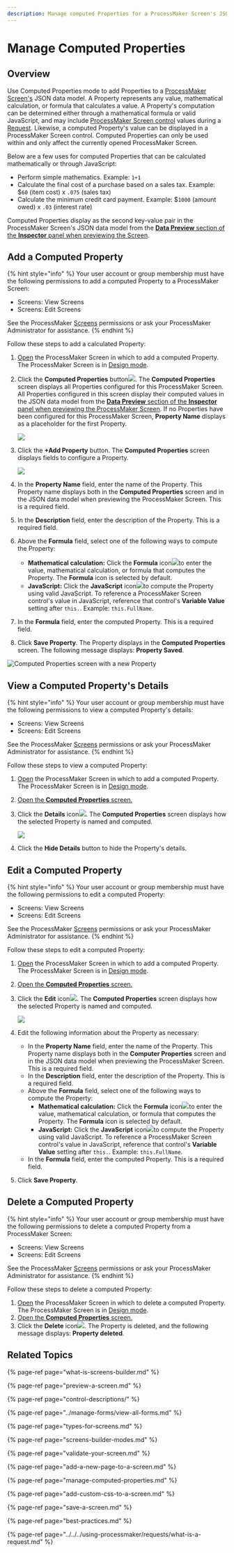 ```yaml
---
description: Manage computed Properties for a ProcessMaker Screen's JSON data model.
---
```


# Manage Computed Properties

## Overview

Use Computed Properties mode to add Properties to a [ProcessMaker Screen's](../what-is-a-form.md) JSON data model. A Property represents any value, mathematical calculation, or formula that calculates a value. A Property's computation can be determined either through a mathematical formula or valid JavaScript, and may include [ProcessMaker Screen control](control-descriptions/) values during a [Request](../../../using-processmaker/requests/what-is-a-request.md). Likewise, a computed Property's value can be displayed in a ProcessMaker Screen control. Computed Properties can only be used within and only affect the currently opened ProcessMaker Screen.

Below are a few uses for computed Properties that can be calculated mathematically or through JavaScript:

* Perform simple mathematics. Example: `1+1`
* Calculate the final cost of a purchase based on a sales tax. Example: $`60` \(item cost\) x `.075` \(sales tax\)
* Calculate the minimum credit card payment. Example: $`1000` \(amount owed\) x `.03` \(interest rate\)

Computed Properties display as the second key-value pair in the ProcessMaker Screen's JSON data model from the [**Data Preview** section of the **Inspector** panel when previewing the Screen](preview-a-screen.md).

## Add a Computed Property

{% hint style="info" %}
Your user account or group membership must have the following permissions to add a computed Property to a ProcessMaker Screen:

* Screens: View Screens
* Screens: Edit Screens

See the ProcessMaker [Screens](../../../processmaker-administration/permission-descriptions-for-users-and-groups.md#screens) permissions or ask your ProcessMaker Administrator for assistance.
{% endhint %}

Follow these steps to add a calculated Property:

1. [Open](../manage-forms/view-all-forms.md) the ProcessMaker Screen in which to add a computed Property. The ProcessMaker Screen is in [Design mode](screens-builder-modes.md#editor-mode).
2. Click the **Computed Properties** button![](../../../.gitbook/assets/computed-properties-button-screens-builder-processes.png). The **Computed Properties** screen displays all Properties configured for this ProcessMaker Screen. All Properties configured in this screen display their computed values in the JSON data model from the [**Data Preview** section of the **Inspector** panel when previewing the ProcessMaker Screen](preview-a-screen.md). If no Properties have been configured for this ProcessMaker Screen, **Property Name** displays as a placeholder for the first Property.  

   ![](../../../.gitbook/assets/computed-properties-screen-screens-builder-processes.png)

3. Click the **+Add Property** button. The **Computed Properties** screen displays fields to configure a Property.  

   ![](../../../.gitbook/assets/computed-properties-definition-screen-screens-builder-processes.png)

4. In the **Property Name** field, enter the name of the Property. This Property name displays both in the **Computed Properties** screen and in the JSON data model when previewing the ProcessMaker Screen. This is a required field.
5. In the **Description** field, enter the description of the Property. This is a required field.
6. Above the **Formula** field, select one of the following ways to compute the Property:
   * **Mathematical calculation:** Click the **Formula** icon![](../../../.gitbook/assets/formula-icon-computed-property-screens-builder-processes.png)to enter the value, mathematical calculation, or formula that computes the Property. The **Formula** icon is selected by default.
   * **JavaScript:** Click the **JavaScript** icon![](../../../.gitbook/assets/javascript-icon-computed-property-screens-builder-processes.png)to compute the Property using valid JavaScript. To reference a ProcessMaker Screen control's value in JavaScript, reference that control's **Variable Value** setting after `this.`. Example: `this.FullName`.
7. In the **Formula** field, enter the computed Property. This is a required field.
8. Click **Save Property**. The Property displays in the **Computed Properties** screen. The following message displays: **Property Saved**.

![Computed Properties screen with a new Property](../../../.gitbook/assets/computed-properties-screen-with-property-screens-builder-processes.png)

## View a Computed Property's Details

{% hint style="info" %}
Your user account or group membership must have the following permissions to view a computed Property's details:

* Screens: View Screens
* Screens: Edit Screens

See the ProcessMaker [Screens](../../../processmaker-administration/permission-descriptions-for-users-and-groups.md#screens) permissions or ask your ProcessMaker Administrator for assistance.
{% endhint %}

Follow these steps to view a computed Property:

1. [Open](../manage-forms/view-all-forms.md) the ProcessMaker Screen in which to add a computed Property. The ProcessMaker Screen is in [Design mode](screens-builder-modes.md#editor-mode).
2. [Open the **Computed Properties** screen.](manage-computed-properties.md#add-a-computed-property)
3. Click the **Details** icon![](../../../.gitbook/assets/computed-properties-details-icon-screens-builder-processes.png). The **Computed Properties** screen displays how the selected Property is named and computed.  

   ![](../../../.gitbook/assets/computed-properties-details-screen-screens-builder-processes.png)

4. Click the **Hide Details** button to hide the Property's details.

## Edit a Computed Property

{% hint style="info" %}
Your user account or group membership must have the following permissions to edit a computed Property:

* Screens: View Screens
* Screens: Edit Screens

See the ProcessMaker [Screens](../../../processmaker-administration/permission-descriptions-for-users-and-groups.md#screens) permissions or ask your ProcessMaker Administrator for assistance.
{% endhint %}

Follow these steps to edit a computed Property:

1. [Open](../manage-forms/view-all-forms.md) the ProcessMaker Screen in which to add a computed Property. The ProcessMaker Screen is in [Design mode](screens-builder-modes.md#editor-mode).
2. [Open the **Computed Properties** screen.](manage-computed-properties.md#add-a-computed-property)
3. Click the **Edit** icon![](../../../.gitbook/assets/computed-properties-edit-icon-screens-builder-processes.png). The **Computed Properties** screen displays how the selected Property is named and computed.  

   ![](../../../.gitbook/assets/computed-property-screen-edit-screens-builder-processes.png)

4. Edit the following information about the Property as necessary:
   * In the **Property Name** field, enter the name of the Property. This Property name displays both in the **Computer Properties** screen and in the JSON data model when previewing the ProcessMaker Screen. This is a required field.
   * In the **Description** field, enter the description of the Property. This is a required field.
   * Above the **Formula** field, select one of the following ways to compute the Property:
     * **Mathematical calculation:** Click the **Formula** icon![](../../../.gitbook/assets/formula-icon-computed-property-screens-builder-processes.png)to enter the value, mathematical calculation, or formula that computes the Property. The **Formula** icon is selected by default.
     * **JavaScript:** Click the **JavaScript** icon![](../../../.gitbook/assets/javascript-icon-computed-property-screens-builder-processes.png)to compute the Property using valid JavaScript. To reference a ProcessMaker Screen control's value in JavaScript, reference that control's **Variable Value** setting after `this.`. Example: `this.FullName`.
   * In the **Formula** field, enter the computed Property. This is a required field.
5. Click **Save Property**.

## Delete a Computed Property

{% hint style="info" %}
Your user account or group membership must have the following permissions to delete a computed Property from a ProcessMaker Screen:

* Screens: View Screens
* Screens: Edit Screens

See the ProcessMaker [Screens](../../../processmaker-administration/permission-descriptions-for-users-and-groups.md#screens) permissions or ask your ProcessMaker Administrator for assistance.
{% endhint %}

Follow these steps to delete a computed Property:

1. [Open](../manage-forms/view-all-forms.md) the ProcessMaker Screen in which to delete a computed Property. The ProcessMaker Screen is in [Design mode](screens-builder-modes.md#editor-mode).
2. [Open the **Computed Properties** screen.](manage-computed-properties.md#add-a-computed-property)
3. Click the **Delete** icon![](../../../.gitbook/assets/computed-property-delete-icon-screens-builder-processes.png). The Property is deleted, and the following message displays: **Property deleted**.

## Related Topics

{% page-ref page="what-is-screens-builder.md" %}

{% page-ref page="preview-a-screen.md" %}

{% page-ref page="control-descriptions/" %}

{% page-ref page="../manage-forms/view-all-forms.md" %}

{% page-ref page="types-for-screens.md" %}

{% page-ref page="screens-builder-modes.md" %}

{% page-ref page="validate-your-screen.md" %}

{% page-ref page="add-a-new-page-to-a-screen.md" %}

{% page-ref page="manage-computed-properties.md" %}

{% page-ref page="add-custom-css-to-a-screen.md" %}

{% page-ref page="save-a-screen.md" %}

{% page-ref page="best-practices.md" %}

{% page-ref page="../../../using-processmaker/requests/what-is-a-request.md" %}

